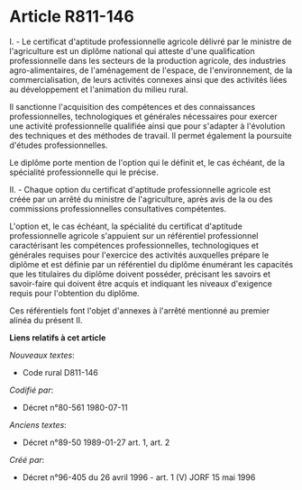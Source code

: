 # Article R811-146

I. - Le certificat d'aptitude professionnelle agricole délivré par le ministre de l'agriculture est un diplôme national qui
atteste d'une qualification professionnelle dans les secteurs de la production agricole, des industries agro-alimentaires, de
l'aménagement de l'espace, de l'environnement, de la commercialisation, de leurs activités connexes ainsi que des activités
liées au développement et l'animation du milieu rural.

Il sanctionne l'acquisition des compétences et des connaissances professionnelles, technologiques et générales nécessaires
pour exercer une activité professionnelle qualifiée ainsi que pour s'adapter à l'évolution des techniques et des méthodes de
travail. Il permet également la poursuite d'études professionnelles.

Le diplôme porte mention de l'option qui le définit et, le cas échéant, de la spécialité professionnelle qui le précise.

II. - Chaque option du certificat d'aptitude professionnelle agricole est créée par un arrêté du ministre de l'agriculture,
après avis de la ou des commissions professionnelles consultatives compétentes.

L'option et, le cas échéant, la spécialité du certificat d'aptitude professionnelle agricole s'appuient sur un référentiel
professionnel caractérisant les compétences professionnelles, technologiques et générales requises pour l'exercice des
activités auxquelles prépare le diplôme et est définie par un référentiel du diplôme énumérant les capacités que les
titulaires du diplôme doivent posséder, précisant les savoirs et savoir-faire qui doivent être acquis et indiquant les
niveaux d'exigence requis pour l'obtention du diplôme.

Ces référentiels font l'objet d'annexes à l'arrêté mentionné au premier alinéa du présent II.

**Liens relatifs à cet article**

_Nouveaux textes_:

  - Code rural D811-146

_Codifié par_:

  - Décret n°80-561 1980-07-11

_Anciens textes_:

  - Décret n°89-50 1989-01-27 art. 1, art. 2

_Créé par_:

  - Décret n°96-405 du 26 avril 1996 - art. 1 (V) JORF 15 mai 1996
